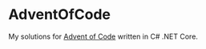 # AdventOfCode
My solutions for [Advent of Code](https://adventofcode.com/) written in C# .NET Core.
